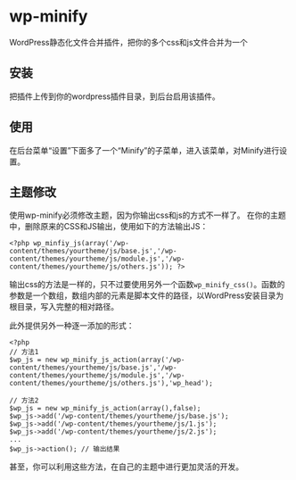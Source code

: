 # wp-minify
WordPress静态化文件合并插件，把你的多个css和js文件合并为一个

## 安装
把插件上传到你的wordpress插件目录，到后台启用该插件。

## 使用
在后台菜单“设置”下面多了一个“Minify”的子菜单，进入该菜单，对Minify进行设置。

## 主题修改
使用wp-minify必须修改主题，因为你输出css和js的方式不一样了。
在你的主题中，删除原来的CSS和JS输出，使用如下的方法输出JS：

```
<?php wp_minfiy_js(array('/wp-content/themes/yourtheme/js/base.js','/wp-content/themes/yourtheme/js/module.js','/wp-content/themes/yourtheme/js/others.js')); ?>
```

输出css的方法是一样的，只不过要使用另外一个函数``wp_minify_css()``。函数的参数是一个数组，数组内部的元素是脚本文件的路径，以WordPress安装目录为根目录，写入完整的相对路径。

此外提供另外一种逐一添加的形式：

```
<?php
// 方法1
$wp_js = new wp_minify_js_action(array('/wp-content/themes/yourtheme/js/base.js','/wp-content/themes/yourtheme/js/module.js','/wp-content/themes/yourtheme/js/others.js'),'wp_head');

// 方法2
$wp_js = new wp_minify_js_action(array(),false);
$wp_js->add('/wp-content/themes/yourtheme/js/base.js');
$wp_js->add('/wp-content/themes/yourtheme/js/1.js');
$wp_js->add('/wp-content/themes/yourtheme/js/2.js');
...
$wp_js->action(); // 输出结果
```

甚至，你可以利用这些方法，在自己的主题中进行更加灵活的开发。